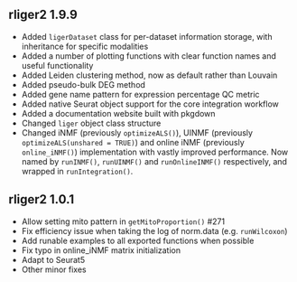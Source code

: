 ## rliger2 1.9.9

- Added `ligerDataset` class for per-dataset information storage, with inheritance for specific modalities
- Added a number of plotting functions with clear function names and useful functionality
- Added Leiden clustering method, now as default rather than Louvain
- Added pseudo-bulk DEG method
- Added gene name pattern for expression percentage QC metric
- Added native Seurat object support for the core integration workflow
- Added a documentation website built with pkgdown
- Changed `liger` object class structure
- Changed iNMF (previously `optimizeALS()`), UINMF (previously `optimizeALS(unshared = TRUE)`) and online iNMF (previously `online_iNMF()`) implementation with vastly improved performance.
Now named by `runINMF()`, `runUINMF()` and `runOnlineINMF()` respectively, and wrapped in 
`runIntegration()`.

## rliger2 1.0.1

- Allow setting mito pattern in `getMitoProportion()` #271
- Fix efficiency issue when taking the log of norm.data (e.g. `runWilcoxon`)
- Add runable examples to all exported functions when possible
- Fix typo in online_iNMF matrix initialization
- Adapt to Seurat5
- Other minor fixes

